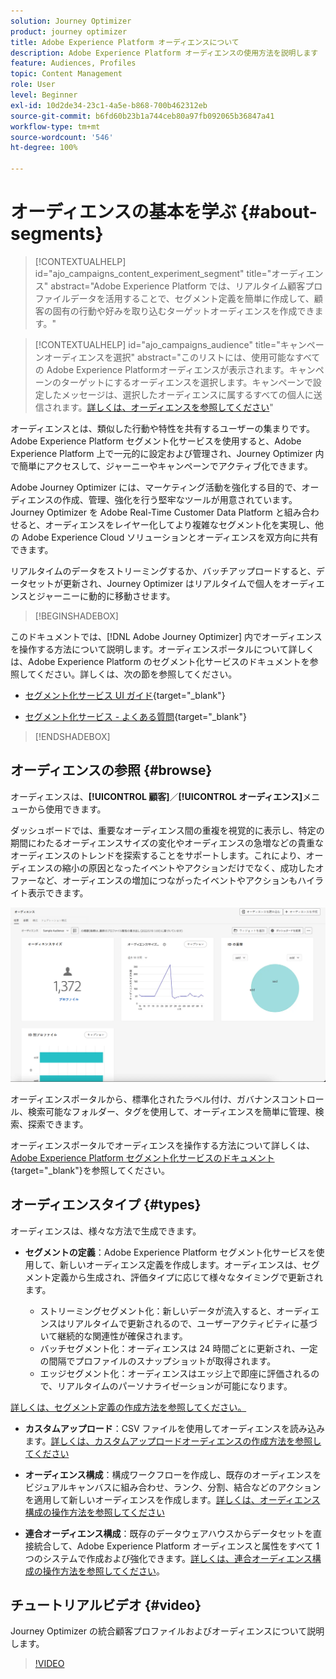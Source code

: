 ```yaml
---
solution: Journey Optimizer
product: journey optimizer
title: Adobe Experience Platform オーディエンスについて
description: Adobe Experience Platform オーディエンスの使用方法を説明します
feature: Audiences, Profiles
topic: Content Management
role: User
level: Beginner
exl-id: 10d2de34-23c1-4a5e-b868-700b462312eb
source-git-commit: b6fd60b23b1a744ceb80a97fb092065b36847a41
workflow-type: tm+mt
source-wordcount: '546'
ht-degree: 100%

---
```



# オーディエンスの基本を学ぶ {#about-segments}

>[!CONTEXTUALHELP]
>id="ajo_campaigns_content_experiment_segment"
>title="オーディエンス"
>abstract="Adobe Experience Platform では、リアルタイム顧客プロファイルデータを活用することで、セグメント定義を簡単に作成して、顧客の固有の行動や好みを取り込むターゲットオーディエンスを作成できます。"

>[!CONTEXTUALHELP]
>id="ajo_campaigns_audience"
>title="キャンペーンオーディエンスを選択"
>abstract="このリストには、使用可能なすべての Adobe Experience Platformオーディエンスが表示されます。キャンペーンのターゲットにするオーディエンスを選択します。キャンペーンで設定したメッセージは、選択したオーディエンスに属するすべての個人に送信されます。[詳しくは、オーディエンスを参照してください](../audience/about-audiences.md)"

オーディエンスとは、類似した行動や特性を共有するユーザーの集まりです。Adobe Experience Platform セグメント化サービスを使用すると、Adobe Experience Platform 上で一元的に設定および管理され、Journey Optimizer 内で簡単にアクセスして、ジャーニーやキャンペーンでアクティブ化できます。

Adobe Journey Optimizer には、マーケティング活動を強化する目的で、オーディエンスの作成、管理、強化を行う堅牢なツールが用意されています。Journey Optimizer を Adobe Real-Time Customer Data Platform と組み合わせると、オーディエンスをレイヤー化してより複雑なセグメント化を実現し、他の Adobe Experience Cloud ソリューションとオーディエンスを双方向に共有できます。

リアルタイムのデータをストリーミングするか、バッチアップロードすると、データセットが更新され、Journey Optimizer はリアルタイムで個人をオーディエンスとジャーニーに動的に移動させます。

>[!BEGINSHADEBOX]

このドキュメントでは、[!DNL Adobe Journey Optimizer] 内でオーディエンスを操作する方法について説明します。オーディエンスポータルについて詳しくは、Adobe Experience Platform のセグメント化サービスのドキュメントを参照してください。詳しくは、次の節を参照してください。

* [セグメント化サービス UI ガイド](https://experienceleague.adobe.com/ja/docs/experience-platform/segmentation/ui/overview){target="_blank"}

* [セグメント化サービス - よくある質問](https://experienceleague.adobe.com/ja/docs/experience-platform/segmentation/faq){target="_blank"}

>[!ENDSHADEBOX]

## オーディエンスの参照 {#browse}

オーディエンスは、**[!UICONTROL 顧客]**／**[!UICONTROL オーディエンス]**&#x200B;メニューから使用できます。

ダッシュボードでは、重要なオーディエンス間の重複を視覚的に表示し、特定の期間にわたるオーディエンスサイズの変化やオーディエンスの急増などの貴重なオーディエンスのトレンドを探索することをサポートします。これにより、オーディエンスの縮小の原因となったイベントやアクションだけでなく、成功したオファーなど、オーディエンスの増加につながったイベントやアクションもハイライト表示できます。

![](assets/audiences-overview.png)

オーディエンスポータルから、標準化されたラベル付け、ガバナンスコントロール、検索可能なフォルダー、タグを使用して、オーディエンスを簡単に管理、検索、探索できます。

オーディエンスポータルでオーディエンスを操作する方法について詳しくは、[Adobe Experience Platform セグメント化サービスのドキュメント](https://experienceleague.adobe.com/docs/experience-platform/segmentation/home.html?lang=ja){target="_blank"}を参照してください。

## オーディエンスタイプ {#types}

オーディエンスは、様々な方法で生成できます。

* **セグメントの定義**：Adobe Experience Platform セグメント化サービスを使用して、新しいオーディエンス定義を作成します。オーディエンスは、セグメント定義から生成され、評価タイプに応じて様々なタイミングで更新されます。

   * ストリーミングセグメント化：新しいデータが流入すると、オーディエンスはリアルタイムで更新されるので、ユーザーアクティビティに基づいて継続的な関連性が確保されます。
   * バッチセグメント化：オーディエンスは 24 時間ごとに更新され、一定の間隔でプロファイルのスナップショットが取得されます。
   * エッジセグメント化：オーディエンスはエッジ上で即座に評価されるので、リアルタイムのパーソナライゼーションが可能になります。

[詳しくは、セグメント定義の作成方法を参照してください。](creating-a-segment-definition.md)

* **カスタムアップロード**：CSV ファイルを使用してオーディエンスを読み込みます。[詳しくは、カスタムアップロードオーディエンスの作成方法を参照してください](custom-upload.md)

* **オーディエンス構成**：構成ワークフローを作成し、既存のオーディエンスをビジュアルキャンバスに組み合わせ、ランク、分割、結合などのアクションを適用して新しいオーディエンスを作成します。[詳しくは、オーディエンス構成の操作方法を参照してください](get-started-audience-orchestration.md)

* **連合オーディエンス構成**：既存のデータウェアハウスからデータセットを直接統合して、Adobe Experience Platform オーディエンスと属性をすべて 1 つのシステムで作成および強化できます。[詳しくは、連合オーディエンス構成の操作方法を参照してください](federated-audience-composition.md)。

## チュートリアルビデオ {#video}

Journey Optimizer の統合顧客プロファイルおよびオーディエンスについて説明します。

>[!VIDEO](https://video.tv.adobe.com/v/3432671?quality=12)
